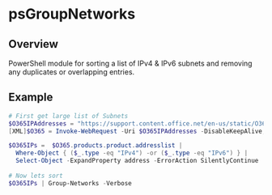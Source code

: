 # psGroupNetworks

## Overview
PowerShell module for sorting a list of IPv4 & IPv6 subnets and removing any duplicates or overlapping entries.

## Example
```powershell
# First get large list of Subnets
$O365IPAddresses = "https://support.content.office.net/en-us/static/O365IPAddresses.xml";
[XML]$O365 = Invoke-WebRequest -Uri $O365IPAddresses -DisableKeepAlive;

$O365IPs =  $O365.products.product.addresslist |
  Where-Object { ($_.type -eq "IPv4") -or ($_.type -eq "IPv6") } |
  Select-Object -ExpandProperty address -ErrorAction SilentlyContinue
            
# Now lets sort
$O365IPs | Group-Networks -Verbose
```
